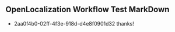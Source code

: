 ## OpenLocalization Workflow Test MarkDown
* 2aa0f4b0-02ff-4f3e-918d-d4e8f0901d32 
thanks!<!--HONumber=Mar16_HO2-->
